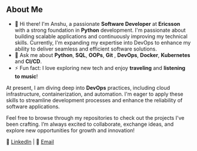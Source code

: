 ## About Me

<!--
**anshu-prakash/anshu-prakash** is a ✨ _special_ ✨ repository because its `README.md` (this file) appears on your GitHub profile.
Here are some ideas to get you started:-->

- 👋 Hi there! I'm Anshu, a passionate **Software Developer** at **Ericsson** with a strong foundation in **Python** development.
  I'm passionate about building scalable applications and continuously improving my technical skills. Currently, I'm expanding my expertise into DevOps to enhance my ability to deliver seamless and efficient 
    software solutions.
- 💬 Ask me about **Python**, **SQL**, **OOPs**, **Git** , **DevOps**, **Docker**, **Kubernetes** and **CI/CD**.
- ⚡ Fun fact: I love exploring new tech and enjoy **traveling** and **listening to music**!

At present, I am diving deep into **DevOps** practices, including cloud infrastructure, containerization, and automation. I'm eager to apply these skills to streamline development processes and enhance the reliability of software applications.

Feel free to browse through my repositories to check out the projects I've been crafting. I’m always excited to collaborate, exchange ideas, and explore new opportunities for growth and innovation!

🔗 [LinkedIn](https://www.linkedin.com/in/anshu-prakash) | 📧 [Email](anshuprakash8445@gmail.com)
